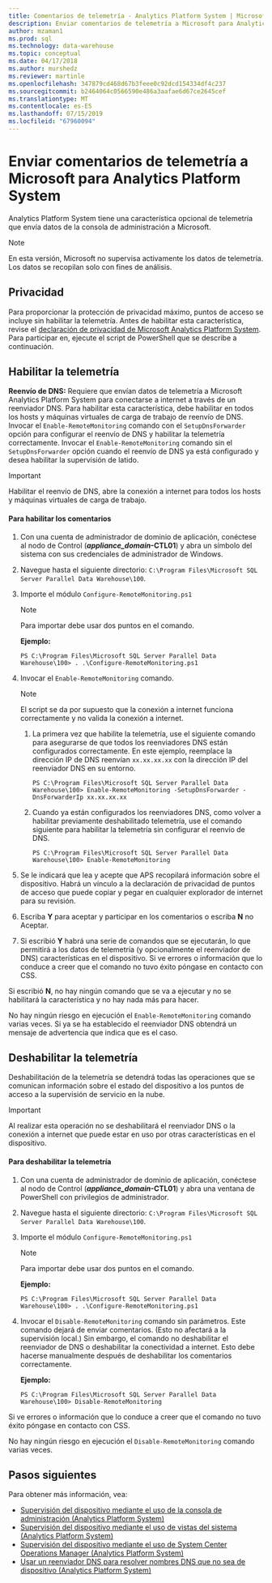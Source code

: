 ```yaml
---
title: Comentarios de telemetría - Analytics Platform System | Microsoft Docs
description: Enviar comentarios de telemetría a Microsoft para Analytics Platform System.
author: mzaman1
ms.prod: sql
ms.technology: data-warehouse
ms.topic: conceptual
ms.date: 04/17/2018
ms.author: murshedz
ms.reviewer: martinle
ms.openlocfilehash: 347879cd468d67b3feee0c92dcd154334df4c237
ms.sourcegitcommit: b2464064c0566590e486a3aafae6d67ce2645cef
ms.translationtype: MT
ms.contentlocale: es-ES
ms.lasthandoff: 07/15/2019
ms.locfileid: "67960094"
---
```

# <a name="send-telemetry-feedback-to-microsoft-for-analytics-platform-system"></a>Enviar comentarios de telemetría a Microsoft para Analytics Platform System
Analytics Platform System tiene una característica opcional de telemetría que envía datos de la consola de administración a Microsoft. 
  
> [!NOTE]  
> En esta versión, Microsoft no supervisa activamente los datos de telemetría. Los datos se recopilan solo con fines de análisis.  
  
## <a name="privacy"></a>Privacidad  
Para proporcionar la protección de privacidad máximo, puntos de acceso se incluye sin habilitar la telemetría. Antes de habilitar esta característica, revise el [declaración de privacidad de Microsoft Analytics Platform System](https://go.microsoft.com/fwlink/?LinkId=400902). Para participar en, ejecute el script de PowerShell que se describe a continuación.  
  
## <a name="enable"></a>Habilitar la telemetría  
**Reenvío de DNS:** Requiere que envían datos de telemetría a Microsoft Analytics Platform System para conectarse a internet a través de un reenviador DNS. Para habilitar esta característica, debe habilitar en todos los hosts y máquinas virtuales de carga de trabajo de reenvío de DNS. Invocar el `Enable-RemoteMonitoring` comando con el `SetupDnsForwarder` opción para configurar el reenvío de DNS y habilitar la telemetría correctamente. Invocar el `Enable-RemoteMonitoring` comando sin el `SetupDnsForwarder` opción cuando el reenvío de DNS ya está configurado y desea habilitar la supervisión de latido.  
  
> [!IMPORTANT]  
> Habilitar el reenvío de DNS, abre la conexión a internet para todos los hosts y máquinas virtuales de carga de trabajo.  
  
#### <a name="to-enable-feedback"></a>Para habilitar los comentarios  
  
1.  Con una cuenta de administrador de dominio de aplicación, conéctese al nodo de Control (<strong>*appliance_domain*-CTL01</strong>) y abra un símbolo del sistema con sus credenciales de administrador de Windows.  
  
2.  Navegue hasta el siguiente directorio: `C:\Program Files\Microsoft SQL Server Parallel Data Warehouse\100`.  
  
3.  Importe el módulo `Configure-RemoteMonitoring.ps1`  
  
    > [!NOTE]  
    > Para importar debe usar dos puntos en el comando.  
  
    **Ejemplo:**  
  
    ```  
    PS C:\Program Files\Microsoft SQL Server Parallel Data Warehouse\100> . .\Configure-RemoteMonitoring.ps1  
    ```  
  
4.  Invocar el `Enable-RemoteMonitoring` comando.  
  
    > [!NOTE]  
    > El script se da por supuesto que la conexión a internet funciona correctamente y no valida la conexión a internet.  
  
    1.  La primera vez que habilite la telemetría, use el siguiente comando para asegurarse de que todos los reenviadores DNS están configurados correctamente. En este ejemplo, reemplace la dirección IP de DNS reenvían `xx.xx.xx.xx` con la dirección IP del reenviador DNS en su entorno.  
  
        ```  
        PS C:\Program Files\Microsoft SQL Server Parallel Data Warehouse\100> Enable-RemoteMonitoring -SetupDnsForwarder -DnsForwarderIp xx.xx.xx.xx  
        ```  
  
    2.  Cuando ya están configurados los reenviadores DNS, como volver a habilitar previamente deshabilitado telemetría, use el comando siguiente para habilitar la telemetría sin configurar el reenvío de DNS.  
  
        ```  
        PS C:\Program Files\Microsoft SQL Server Parallel Data Warehouse\100> Enable-RemoteMonitoring  
        ```  
  
5.  Se le indicará que lea y acepte que APS recopilará información sobre el dispositivo. Habrá un vínculo a la declaración de privacidad de puntos de acceso que puede copiar y pegar en cualquier explorador de internet para su revisión.  
  
6.  Escriba **Y** para aceptar y participar en los comentarios o escriba **N** no Aceptar.  
  
7.  Si escribió **Y** habrá una serie de comandos que se ejecutarán, lo que permitirá a los datos de telemetría (y opcionalmente el reenviador de DNS) características en el dispositivo. Si ve errores o información que lo conduce a creer que el comando no tuvo éxito póngase en contacto con CSS.  
  
Si escribió **N**, no hay ningún comando que se va a ejecutar y no se habilitará la característica y no hay nada más para hacer.  
  
No hay ningún riesgo en ejecución el `Enable-RemoteMonitoring` comando varias veces. Si ya se ha establecido el reenviador DNS obtendrá un mensaje de advertencia que indica que es el caso.  
  
## <a name="disable"></a>Deshabilitar la telemetría  
Deshabilitación de la telemetría se detendrá todas las operaciones que se comunican información sobre el estado del dispositivo a los puntos de acceso a la supervisión de servicio en la nube.  
  
> [!IMPORTANT]  
> Al realizar esta operación no se deshabilitará el reenviador DNS o la conexión a internet que puede estar en uso por otras características en el dispositivo.  
  
#### <a name="to-disable-telemetry"></a>Para deshabilitar la telemetría  
  
1.  Con una cuenta de administrador de dominio de aplicación, conéctese al nodo de Control (<strong>*appliance_domain*-CTL01</strong>) y abra una ventana de PowerShell con privilegios de administrador.  
  
2.  Navegue hasta el siguiente directorio: `C:\Program Files\Microsoft SQL Server Parallel Data Warehouse\100`.  
  
3.  Importe el módulo `Configure-RemoteMonitoring.ps1`  
  
    > [!NOTE]  
    > Para importar debe usar dos puntos en el comando.  
  
    **Ejemplo:**  
  
    ```  
    PS C:\Program Files\Microsoft SQL Server Parallel Data Warehouse\100> . .\Configure-RemoteMonitoring.ps1  
    ```  
  
4.  Invocar el `Disable-RemoteMonitoring` comando sin parámetros. Este comando dejará de enviar comentarios. (Esto no afectará a la supervisión local.) Sin embargo, el comando no deshabilitar el reenviador de DNS o deshabilitar la conectividad a internet. Esto debe hacerse manualmente después de deshabilitar los comentarios correctamente.  
  
    **Ejemplo:**  
  
    ```  
    PS C:\Program Files\Microsoft SQL Server Parallel Data Warehouse\100> Disable-RemoteMonitoring  
    ```  
  
Si ve errores o información que lo conduce a creer que el comando no tuvo éxito póngase en contacto con CSS.  
  
No hay ningún riesgo en ejecución el `Disable-RemoteMonitoring` comando varias veces.  
  
## <a name="next-steps"></a>Pasos siguientes
Para obtener más información, vea:
- [Supervisión del dispositivo mediante el uso de la consola de administración &#40;Analytics Platform System&#41;](monitor-the-appliance-by-using-the-admin-console.md)  
- [Supervisión del dispositivo mediante el uso de vistas del sistema &#40;Analytics Platform System&#41;](monitor-the-appliance-by-using-system-views.md)  
- [Supervisión del dispositivo mediante el uso de System Center Operations Manager &#40;Analytics Platform System&#41;](monitor-the-appliance-by-using-system-center-operations-manager.md)  
- [Usar un reenviador DNS para resolver nombres DNS que no sea de dispositivo &#40;Analytics Platform System&#41;](use-a-dns-forwarder-to-resolve-non-appliance-dns-names.md)  
  
